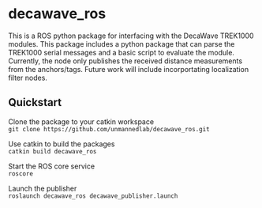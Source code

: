 # decawave_ros

This is a ROS python package for interfacing with the DecaWave TREK1000 modules. This package includes a python package that can parse the TREK1000 serial messages and a basic script to evaluate the module. Currently, the node only publishes the received distance measurements from the anchors/tags. Future work will include incorportating localization filter nodes.  

## Quickstart

Clone the package to your catkin workspace<br>
`git clone https://github.com/unmannedlab/decawave_ros.git`

Use catkin to build the packages<br>
`catkin build decawave_ros`

Start the ROS core service<br>
`roscore`

Launch the publisher<br>
`roslaunch decawave_ros decawave_publisher.launch`

